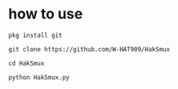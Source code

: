 # how to use

```
pkg install git
```
```
git clone https://github.com/W-HAT909/HakSmux
```
```
cd HakSmux
```
```
python HakSmux.py
```
